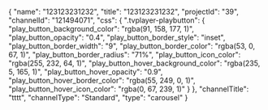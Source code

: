 {
    "name": "123123231232",
    "title": "123123231232",
    "projectId": "39",
    "channelId": "121494071",
    "css": {
        ".tvplayer-playbutton": {
            "play_button_background_color": "rgba(91, 158, 177, 1)",
            "play_button_opacity": "0.4",
            "play_button_border_style": "inset",
            "play_button_border_width": "9",
            "play_button_border_color": "rgba(53, 0, 67, 1)",
            "play_button_border_radius": "71%",
            "play_button_icon_color": "rgba(255, 232, 64, 1)",
            "play_button_hover_background_color": "rgba(235, 5, 165, 1)",
            "play_button_hover_opacity": "0.9",
            "play_button_hover_border_color": "rgba(55, 249, 0, 1)",
            "play_button_hover_icon_color": "rgba(0, 67, 239, 1)"
        }
    },
    "channelTitle": "tttt",
    "channelType": "Standard",
    "type": "carousel"
}
